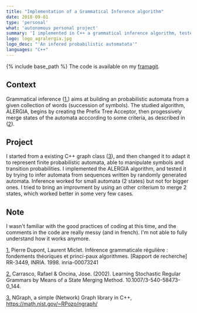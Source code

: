 ```yaml
---
title: "Implementation of a Grammatical Inference algorithm"
date: 2018-09-01
type: 'personal'
what: 'autonomous personal project'
summary: 'I implemented in C++ a grammatical inference algorithm, tested it and tried to bring some improvment, for mitigate results.'
logo: logo_agralergia.jpg
logo_desc: "'An infered probabilistic automatata'"
languages: "C++"
---
```

{% include base_path %}
The code is available on my [framagit](https://framagit.org/Acquilles/graphes).

## Context
Grammatical inference ([1.](#1.)) aims at building an probabilistic automata from a given collection of words (succession of symbols). The studied algorithm, ALERGIA, begins by creating the Prefix Tree Acceptor, then progessively merge states of the automata acccording to some criteria, as described in ([2](#2.)).

## Project
I started from a existing C++ graph class ([3](#3.)), and then changed it to adapt it to represent finite probabilistic automata, able to manipulate symbols and transition probabilities. I implemented the ALERGIA algorithm, and tested it by trying to infer automata from sequences written by randomly generated automata. Inference worked for small automata (2 states) but not for bigger ones. I tried to bring an improvment by using an other criterium to merge 2 states, which worked better in some very few cases.

## Note
I wasn't familiar with the good practices of coding at this time, and the comments in the code are really messy (and in french). I'm not able to fully understand how it works anymore.

[1.](#) Pierre Dupont, Laurent Miclet. Inférence grammaticale régulière : fondements théoriques et princi-paux algorithmes. [Rapport de recherche] RR-3449, INRIA. 1998. inria-00073241

[2.](#) Carrasco, Rafael & Oncina, Jose. (2002). Learning Stochastic Regular Grammars by Means of a State Merging Method. 10.1007/3-540-58473-0_144.

[3.](#) NGraph, a simple (Network) Graph library in C++, https://math.nist.gov/~RPozo/ngraph/

